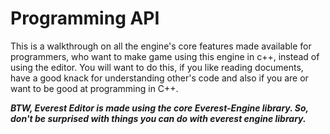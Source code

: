 # Programming API

This is a walkthrough on all the engine's core features made available for programmers, who want to
make game using this engine in c++, instead of using the editor. You will want to do this, if you like
reading documents, have a good knack for understanding other's code and also if you are or want to be
good at programming in C++.

___BTW, Everest Editor is made using the core Everest-Engine library. So, don't be surprised with things
you can do with everest engine library.___

